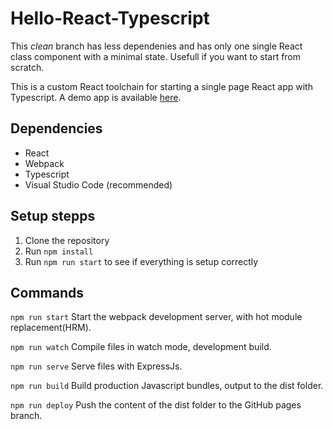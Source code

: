 # Hello-React-Typescript
This *clean* branch has less dependenies and has only one single React class component with a minimal state. 
Usefull if you want to start from scratch. 

This is a custom React toolchain for starting a single page React app with Typescript. A demo app is available [here](https://stevenkoerts.nl/Hello-React-Typescript/).

## Dependencies 
- React
- Webpack
- Typescript
- Visual Studio Code (recommended)

## Setup stepps 
1. Clone the repository 
2. Run `npm install`
3. Run `npm run start` to see if everything is setup correctly

## Commands 
`npm run start` Start the webpack development server, with hot module replacement(HRM). 

`npm run watch` Compile files in watch mode, development build. 

`npm run serve` Serve files with ExpressJs. 

`npm run build` Build production Javascript bundles, output to the dist folder. 

`npm run deploy` Push the content of the dist folder to the GitHub pages branch.
